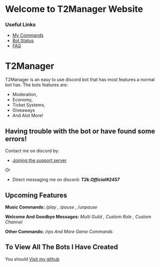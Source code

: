 # Welcome to T2Manager Website
### Useful Links
- [My Commands](./mycommands.md)
- [Bot Status](./botstatus.md)
- [FAQ](./faq.md)


# T2Manager

T2Manager is an easy to use discord bot that has most features a normal bot has.
The bots features are:
- Moderation,
- Economy,
- Ticket Systems,
- Giveaways
- And Alot More!

## Having trouble with the bot or have found some errors!
Contact me on discord by:
- [Joining the support server](https://discord.gg/aMgCkekQJ9)

*Or*

- Direct messaging me on discord: ***T2k.Official#2457***


## Upcoming Features
**Music Commands:**
*/play , /pause , /unpause*

**Welcome And Goodbye Messages:**
*Multi Guild , Custom Role , Custom Channel*

**Other Commands:**
*/rps And More Game Commands*

## To View All The Bots I Have Created
You should [Visit my github](https://github.com/t2k-official)
